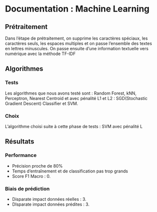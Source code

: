# Documentation : Machine Learning

## Prétraitement

Dans l’étape de prétraitement, on supprime les caractères spéciaux, les caractères seuls, les
espaces multiples et on passe l’ensemble des textes en lettres minuscules.
On passe ensuite d’une information textuelle vers numérique avec la méthode TF-IDF

## Algorithmes

### Tests

Les algorithmes que nous avons testé sont : Random Forest, kNN, Perceptron​, Nearest Centroid et
avec pénalité L1 et L2 : SGD(​Stochastic Gradient Descent​) Classifier et SVM.

### Choix

L’algorithme choisi suite à cette phase de tests : SVM avec pénalité L

## Résultats

### Performance

- Précision proche de 80%
- Temps d’entraînement et de classification pas trop grands
- Score F1 Macro : 0.

### Biais de prédiction

- Disparate impact données réelles : 3.
- DIsparate impact données prédites : 3.



